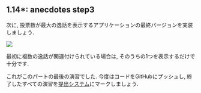 ## 1.14*: anecdotes step3
次に, 投票数が最大の逸話を表示するアプリケーションの最終バージョンを実装しましょう.

<img src="https://fullstackopen.com/static/3e8638efbbbbcabac7bb79466ab3a5f6/14be6/20a.png">

最初に複数の逸話が関連付けられている場合は, そのうちの1つを表示するだけで十分です.

これがこのパートの最後の演習でした.
今度はコードをGitHubにプッシュし, 終了したすべての演習を<a href="https://studies.cs.helsinki.fi/stats/courses/fullstackopen">提出システム</a>にマークしましょう.
